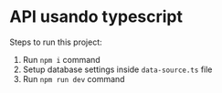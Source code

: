 # API usando typescript

Steps to run this project:

1. Run `npm i` command
2. Setup database settings inside `data-source.ts` file
3. Run `npm run dev` command
